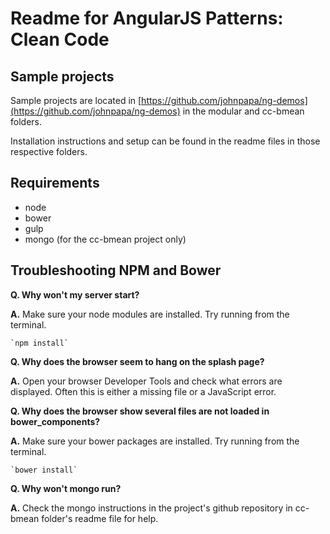 # Readme for AngularJS Patterns: Clean Code

## Sample projects

Sample projects are located in [https://github.com/johnpapa/ng-demos](https://github.com/johnpapa/ng-demos) in the modular and cc-bmean folders.

Installation instructions and setup can be found in the readme files in those respective folders.

## Requirements

- node
- bower
- gulp
- mongo (for the cc-bmean project only)

## Troubleshooting NPM and Bower

**Q. Why won't my server start?**

**A.** Make sure your node modules are installed. Try running from the terminal.

    `npm install`

**Q. Why does the browser seem to hang on the splash page?**

**A.** Open your browser Developer Tools and check what errors are displayed. Often this is either a missing file or a JavaScript error.

**Q. Why does the browser show several files are not loaded in bower_components?**

**A.** Make sure your bower packages are installed. Try running from the terminal.

    `bower install`

**Q. Why won't mongo run?**

**A.** Check the mongo instructions in the project's github repository in cc-bmean folder's readme file for help.
